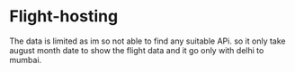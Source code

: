 # Flight-hosting
The data is limited as im so not able to find any suitable APi. so it only take august month date to show the flight data and it go only with delhi to mumbai. 

